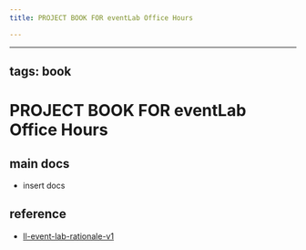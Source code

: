 ```yaml
---
title: PROJECT BOOK FOR eventLab Office Hours

---
```



---
tags: book
---

PROJECT BOOK FOR eventLab Office Hours
===

main docs
---

- insert docs

reference
---

- [ll-event-lab-rationale-v1](/AunryFEcRm6SG8qAbHAyIw)

